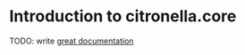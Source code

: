 # Introduction to citronella.core

TODO: write [great documentation](http://jacobian.org/writing/what-to-write/)
